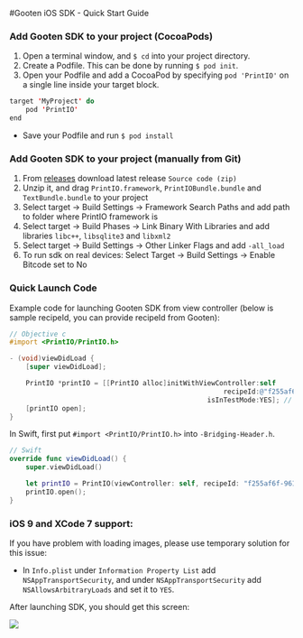 #Gooten iOS SDK - Quick Start Guide

### Add Gooten SDK to your project (CocoaPods)

1. Open a terminal window, and ```$ cd``` into your project directory.
2. Create a Podfile. This can be done by running ```$ pod init```.
3. Open your Podfile and add a CocoaPod by specifying ```pod 'PrintIO'``` on a single line inside your target block. 
```Java
target 'MyProject' do
	pod 'PrintIO'
end
```
- Save your Podfile and run ```$ pod install```

### Add Gooten SDK to your project (manually from Git)

1. From [releases](https://github.com/printdotio/printio-ios-sdk/releases) download latest release ```Source code (zip)```
2. Unzip it, and drag ```PrintIO.framework```, ```PrintIOBundle.bundle``` and ```TextBundle.bundle``` to your project
3. Select target -> Build Settings -> Framework Search Paths and add path to folder where PrintIO framework is
4. Select target -> Build Phases -> Link Binary With Libraries and add libraries ```libc++```, ```libsqlite3``` and ```libxml2```
5. Select target -> Build Settings -> Other Linker Flags and add ```-all_load```
6. To run sdk on real devices: Select Target -> Build Settings -> Enable Bitcode set to No

### Quick Launch Code

Example code for launching Gooten SDK from view controller (below is sample recipeId, you can provide recipeId from Gooten):
```Objective-C
// Objective c
#import <PrintIO/PrintIO.h>

- (void)viewDidLoad {
    [super viewDidLoad];

    PrintIO *printIO = [[PrintIO alloc]initWithViewController:self
                                                     recipeId:@"f255af6f-9614-4fe2-aa8b-1b77b936d9d6"
                                                 isInTestMode:YES]; // in testing mode orders are submitted without payment verification
    [printIO open];
}
```

In Swift, first put ```#import <PrintIO/PrintIO.h>``` into ```-Bridging-Header.h```.
```Swift
// Swift
override func viewDidLoad() {
    super.viewDidLoad()

    let printIO = PrintIO(viewController: self, recipeId: "f255af6f-9614-4fe2-aa8b-1b77b936d9d6", isInTestMode: true);
    printIO.open();
}
```

### iOS 9 and XCode 7 support:
If you have problem with loading images, please use temporary solution for this issue:
-  In ```Info.plist``` under ```Information Property List``` add ```NSAppTransportSecurity```, and under ```NSAppTransportSecurity``` add ```NSAllowsArbitraryLoads``` and set it to ```YES```.


After launching SDK, you should get this screen:


![](https://user-images.githubusercontent.com/6410345/28869766-13b7b384-777e-11e7-817d-fa4ad725fbab.png)
